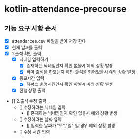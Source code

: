 # kotlin-attendance-precourse

## 기능 요구 사항 순서
- [x] attendances.csv 파일을 받아 저장 한다
- [x] 현재 날짜를 출력
- [x] 1.출석 확인 출력
  - [x] 닉네임 입력하기
    - [x] 존재하는 닉네임인지 확인 없을시 예외 상황 발생
    - [x] 이미 출석을 하였는지 확인 출석을 되어있을시 예외 상황 발생 
  - [x] 등교시간 입력
    -[x] 캠퍼스 운영시간인지 확인 아닐시 예외 상황 발생 
  - [x] 진행 상황 출력
- [] 2.출석 수정 출력
  - [] 수정하려는 닉네임 입력
    - [] 존재하는 닉네임인지 확인 없을시 예외 상황 발생
  - [] 수정하려는 날짜 입력
    - [] 입력한 날짜가 "토","일" 일 경우 예외 상황 발생
  - [] 수정 시간 입력

